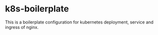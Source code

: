 # k8s-boilerplate
This is a boilerplate configuration for kubernetes deployment, service and ingress of nginx.
